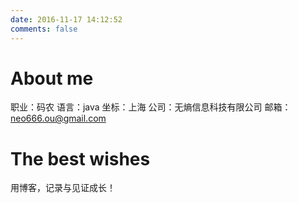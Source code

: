 ```yaml
---
date: 2016-11-17 14:12:52
comments: false
---
```


# About me
职业：码农
语言：java
坐标：上海
公司：无熵信息科技有限公司
邮箱：neo666.ou@gmail.com

# The best wishes
用博客，记录与见证成长！
